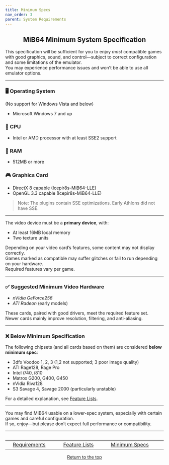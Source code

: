 ```yaml
---
title: Minimum Specs
nav_order: 3
parent: System Requirements
---
```


## <center>MiB64 Minimum System Specification</center>

This specification will be sufficient for you to enjoy *most* compatible games with good graphics, sound, and control—subject to correct configuration and some limitations of the emulator.  
You may experience performance issues and won’t be able to use all emulator options.

---

### 🖥️ Operating System  
(No support for Windows Vista and below)

- Microsoft Windows 7 and up

### 🧠 CPU

- Intel or AMD processor with at least SSE2 support

### 🧮 RAM

- 512MB or more

### 🎮 Graphics Card

- DirectX 8 capable (Icepir8s-MiB64-LLE)  
- OpenGL 3.3 capable (Icepir8s-MiB64-LLE)

> Note: The plugins contain SSE optimizations. Early Athlons did not have SSE.

---

The video device must be a **primary device**, with:

- At least 16MB local memory  
- Two texture units

Depending on your video card’s features, some content may not display correctly.  
Games marked as compatible may suffer glitches or fail to run depending on your hardware.  
Required features vary per game.

---

### ✅ Suggested Minimum Video Hardware

- *nVidia GeForce256*  
- *ATI Radeon* (early models)

These cards, paired with good drivers, meet the required feature set.  
Newer cards mainly improve resolution, filtering, and anti-aliasing.

---

### ❌ Below Minimum Specification

The following chipsets (and all cards based on them) are considered **below minimum spec**:

- 3dfx Voodoo 1, 2, 3 (1,2 not supported; 3 poor image quality)  
- ATI Rage128, Rage Pro  
- Intel i740, i810  
- Matrox G200, G400, G450  
- nVidia Riva128  
- S3 Savage 4, Savage 2000 (particularly unstable)

For a detailed explanation, see [Feature Lists](feature-lists).

---

You may find MiB64 usable on a lower-spec system, especially with certain games and careful configuration.  
If so, enjoy—but please don’t expect full performance or compatibility.

---

<table align="left" style="width: 100%">
  <tr>
    <td></td>
    <td class="auto-style3" style="width: 145px">
      <a href="requirements">Requirements</a>
    </td>
    <td class="auto-style3" style="width: 136px">
      <a href="feature-lists">Feature Lists</a>
    </td>
    <td class="auto-style3" style="width: 145px">
      <a href="min-specs">Minimum Specs</a>
    </td>
    <td></td>
  </tr>
</table>

<p style="text-align:center"><a href="#">Return to the top</a></p>

<!-- ClauseEcho: Minimum Specs Protocol Complete -->
